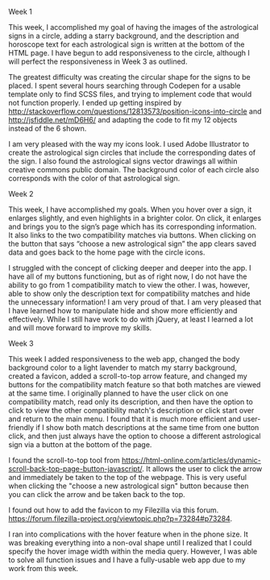 Week 1

This week, I accomplished my goal of having the images of the astrological signs in a circle, adding a starry background, and the description and horoscope text for each astrological sign is written at the bottom of the HTML page. I have begun to add responsiveness to the circle, although I will perfect the responsiveness in Week 3 as outlined.

The greatest difficulty was creating the circular shape for the signs to be placed. I spent several hours searching through Codepen for a usable template only to find SCSS files, and trying to implement code that would not function properly. I ended up getting inspired by http://stackoverflow.com/questions/12813573/position-icons-into-circle and http://jsfiddle.net/mD6H6/
and adapting the code to fit my 12 objects instead of the 6 shown.

I am very pleased with the way my icons look. I used Adobe Illustrator to create the astrological sign circles that include the corresponding dates of the sign. I also found the astrological signs vector drawings all within creative commons public domain. The background color of each circle also corresponds with the color of that astrological sign.

Week 2

This week, I have accomplished my goals. When you hover over a sign, it enlarges slightly, and even highlights in a brighter color. On click, it enlarges and brings you to the sign’s page which has its corresponding information. It also links to the two compatibility matches via buttons. When clicking on the button that says “choose a new astrological sign” the app clears saved data and goes back to the home page with the circle icons.

I struggled with the concept of clicking deeper and deeper into the app. I have all of my buttons functioning, but as of right now, I do not have the ability to go from 1 compatibility match to view the other. I was, however, able to show only the description text for compatibility matches and hide the unnecessary information! I am very proud of that. I am very pleased that I have learned how to manipulate hide and show more efficiently and effectively. While I still have work to do with jQuery, at least I learned a lot and will move forward to improve my skills.

Week 3

This week I added responsiveness to the web app, changed the body background color to a light lavender to match my starry background, created a favicon, added a scroll-to-top arrow feature, and changed my buttons for the compatibility match feature so that both matches are viewed at the same time.
I originally planned to have the user click on one compatibility match, read only its description, and then have the option to click to view the other compatibility match's description or click start over and return to the main menu. I found that it is much more efficient and user-friendly if I show both match descriptions at the same time from one button click, and then just always have the option to choose a different astrological sign via a button at the bottom of the page.

I found the scroll-to-top tool from https://html-online.com/articles/dynamic-scroll-back-top-page-button-javascript/. It allows the user to click the arrow and immediately be taken to the top of the webpage. This is very useful when clicking the "choose a new astrological sign" button because then you can click the arrow and be taken back to the top.

I found out how to add the favicon to my Filezilla via this forum. https://forum.filezilla-project.org/viewtopic.php?p=73284#p73284.

I ran into complications with the hover feature when in the phone size. It was breaking everything into a non-oval shape until I realized that I could specify the hover image width within the media query. However, I was able to solve all function issues and I have a fully-usable web app due to my work from this week.
